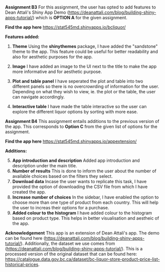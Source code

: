 **Assignment B3**
For this assignment, the user has opted to add features to Dean Attali's Shiny App Demo (https://deanattali.com/blog/building-shiny-apps-tutorial/) which is **OPTION A** for the given assignment.

**Find the app here**
https://stat545md.shinyapps.io/bcliquor/

**Features added:**

1. **Theme** Using the **shinythemes** package, I have added the "sandstone" theme to the app. This feature could be useful for better readability and also for aesthetic purposes for the app.

2. **Image** I have added an image to the UI next to the title to make the app more informative and for aesthetic purpose.

3. **Plot and table panel** I have seperated the plot and table into two different panels so there is no overcrowrding of information for the user. Depending on what they wish to view, ie. the plot or the table, the user can navigate accordingly.

4. **Interactive table** I have made the table interactive so the user can explore the different liquor options by sorting with more ease.

**Assignment B4** 
This assignment entails additions to the previous version of the app. This corresponds to **Option C** from the given list of options for the assignment. 

**Find the app here**
https://stat545md.shinyapps.io/appextension/

**Additions:**

5. **App introduction and description** Added app introduction and description under the main title. 
6. **Number of results** This is done to inform the user about the number of available choices based on the filters they select. 
7. **Download data** Incase the user wants to replicate this task, I have provided the option of downloading the CSV file from which I have created the app.
8. **Increase number of choices** In the sidebar, I have enabled the option to choose more than one type of product from each country. This will help the user to increas their options for a purchase. 
9. **Added colour to the histogram** I have added colour to the histogram based on product type. This helps in better visualisation and aestheic of the app. 

**Acknowledgement**
This app is an extension of Dean Attali's app. The demo can be found here (https://deanattali.com/blog/building-shiny-apps-tutorial/). Additionally, the dataset we use comes from (https://deanattali.com/blog/building-shiny-apps-tutorial/). This is a processed version of the original dataset that can be found here: https://catalogue.data.gov.bc.ca/dataset/bc-liquor-store-product-price-list-historical-prices.
